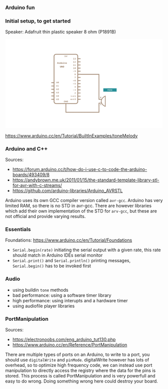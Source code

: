 ### Arduino fun

### Initial setup, to get started
Speaker: Adafruit thin plastic speaker 8 ohm (P1891B)

![](./media/schematic.png)

https://www.arduino.cc/en/Tutorial/BuiltInExamples/toneMelody

### Arduino and C++
Sources: 
- https://forum.arduino.cc/t/how-do-i-use-c-to-code-the-arduino-boards/493409/8
- https://andybrown.me.uk/2011/01/15/the-standard-template-library-stl-for-avr-with-c-streams/
- https://github.com/arduino-libraries/Arduino_AVRSTL

Arduino uses its own GCC compiler version called `avr-gcc`. Arduino has very limited RAM, so there is no STD in avr-gcc. There are however libraries which add their own implementation of the STD for `arv-gcc`, but these are not official and provide varying results.

### Essentials
Foundations: https://www.arduino.cc/en/Tutorial/Foundations

- `Serial.begin(rate)`
    initiating the serial output with a given rate, this rate should match in Arduino IDEs serial monitor
- `Serial.print()` and `Serial.println()`
    printing messages, `Serial.begin()` has to be invoked first

### Audio
- using buildin `tone` methods
- bad performance: using a software timer library
- high performance: using interupts and a hardware timer
- using audiofile player libraries

### PortManipulation 
Sources:
- https://electronoobs.com/eng_arduino_tut130.php
- https://www.arduino.cc/en/Reference/PortManipulation

There are multiple types of ports on an Arduino, to write to a port, you should use `digitalWrite` and `pinMode`. digitalWrite however has lots of overhead, so to optimize high frequency code, we can instead use port manipulation to directly access the registry where the data for the pins is stored. This process is called PortManipulation and is very powerfull and easy to do wrong. Doing something wrong here could destroy your board.
